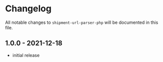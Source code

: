 # Changelog

All notable changes to `shipment-url-parser-php` will be documented in this file.

## 1.0.0 - 2021-12-18

- initial release
